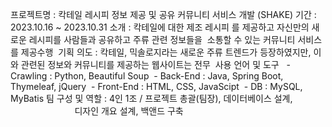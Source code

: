 프로젝트명 : 칵테일 레시피 정보 제공 및 공유 커뮤니티 서비스 개발 (SHAKE)
기간 : 2023.10.16 ~ 2023.10.31
소개 : 칵테일에 대한 제조 레시피 를 제공하고 자신만의 새로운 레시피를 사람들과 공유하고 주류 관련 정보들을  소통할 수 있는 커뮤니티 서비스를 제공수행 
기획 의도 : 칵테일, 믹솔로지라는 새로운 주류 트렌드가 등장하였지만, 이와 관련된 정보와 커뮤니티를 제공하는 웹사이트는 전무 
사용 언어 및 도구 
 - Crawling : Python, Beautiful Soup
 - Back-End : Java, Spring Boot, Thymeleaf, jQuery
 - Front-End : HTML, CSS, JavaScipt
 - DB : MySQL, MyBatis
팀 구성 및 역할 : 4인 1조 / 프로젝트 총괄(팀장), 데이터베이스 설계, 
                                      디자인 개요 설계, 백앤드 구축
